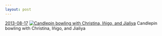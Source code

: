 ```yaml
---
layout: post
---
```


<p>
  <time><a href="/6">2013-08-17</a></time>
  <a href="/6"><img src="{{ site.assets_url }}/6-640.jpg" srcset="{{ site.assets_url }}/6-1280.jpg 1280w, {{ site.assets_url }}/6-960.jpg 960w, {{ site.assets_url }}/6-640.jpg 640w, {{ site.assets_url }}/6-320.jpg 320w" sizes="(min-width: 700px) 50vw, calc(100vw - 2rem)" alt="Candlepin bowling with Christina, Iñigo, and Jialiya" /></a>
  <span>Candlepin bowling with Christina, Iñigo, and Jialiya</span>
</p>
